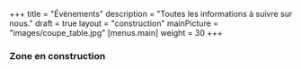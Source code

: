 +++
title = "Évènements"
description = "Toutes les informations à suivre sur nous."
draft = true
layout = "construction"
mainPicture = "images/coupe_table.jpg"
[menus.main]
  weight = 30
+++

### Zone en construction
